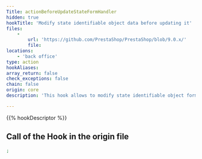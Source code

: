 ```yaml
---
Title: actionBeforeUpdateStateFormHandler
hidden: true
hookTitle: 'Modify state identifiable object data before updating it'
files:
    -
        url: 'https://github.com/PrestaShop/PrestaShop/blob/9.0.x/'
        file: 
locations:
    - 'back office'
type: action
hookAliases: 
array_return: false
check_exceptions: false
chain: false
origin: core
description: 'This hook allows to modify state identifiable object forms data before it was updated'

---
```


{{% hookDescriptor %}}

## Call of the Hook in the origin file

```php
;
```
